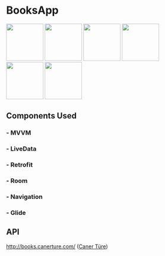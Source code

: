 # BooksApp

<p float="left">
  <img src="https://user-images.githubusercontent.com/99584511/177010285-3add00b7-e202-42e8-969e-de9dcb2fd37f.jpg" width="100" />
   <img src="https://user-images.githubusercontent.com/99584511/177010649-e1acf11a-7352-4dda-9707-70c5e2374bc0.jpg" width="100" />
      <img src="https://user-images.githubusercontent.com/99584511/177010663-e8c45c5f-722a-4c56-b814-e29db289a2fa.jpg" width="100" />
       <img src="https://user-images.githubusercontent.com/99584511/177010782-dd362a9a-b132-4463-bc07-30c9f5e8d98d.jpg" width="100" />
         <img src="https://user-images.githubusercontent.com/99584511/177010806-c62c0f27-9eb7-460c-bb81-1134628d5002.jpg" width="100" />
           <img src="https://user-images.githubusercontent.com/99584511/177010815-5a9eec29-4fab-46ae-85d4-a00b58ad079a.jpg" width="100" />
</p>

## Components Used
### - MVVM
### - LiveData
### - Retrofit
### - Room
### - Navigation
### - Glide

## API
http://books.canerture.com/ ([Caner Türe](https://www.linkedin.com/in/cnrture/))

